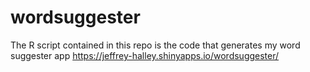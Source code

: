# wordsuggester
The R script contained in this repo is the code that generates my word suggester app https://jeffrey-halley.shinyapps.io/wordsuggester/
